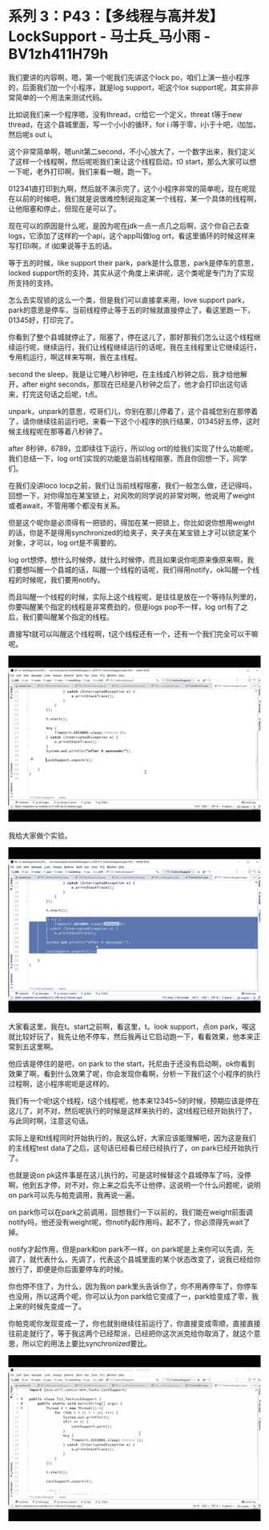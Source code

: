 # 系列 3：P43：【多线程与高并发】LockSupport - 马士兵_马小雨 - BV1zh411H79h

我们要讲的内容啊，嗯，第一个呢我们先讲这个lock po，咱们上演一些小程序的，后面我们加一个小程序，就是log support，呃这个lox support呢，其实非非常简单的一个用法来测试代码。

比如说我们来一个程序嗯，没有thread，cr给它一个定义，threat t等于new thread，在这个县城里面，写一个小小的循环，for i i等于零，i小于十吧，i加加，然后呢s out i。

这个非常简单啊，嗯unit第二second，不小心放大了，一个数字出来，我们定义了这样一个线程啊，然后呢呃我们来让这个线程启动，t0 start，那么大家可以想一下呢，老外打印啊，我们来看一眼，跑一下。

012341直打印到九啊，然后就不演示完了，这个小程序非常的简单呃，现在呢现在以前的时候吧，我们就是说很难控制说指定某一个线程，某一个具体的线程啊，让他阻塞和停止，但现在是可以了。

现在可以的原因是什么呢，是因为呢在jdk一点一点几之后啊，这个你自己去查logs，它添加了这样的一个api，这个app叫做log ort，看这里循环的时候这样来写打印i啊，if i如果说等于五的话。

等于五的时候，like support their park，park是什么意思，park是停车的意思，locked support所的支持，其实从这个角度上来讲呢，这个类呢是专门为了实现所支持的支持。

怎么去实现锁的这么一个类，但是我们可以直接拿来用，love support park，park的意思是停车，当前线程停止等于五的时候就直接停止了，看这里跑一下，01345好，打印完了。

你看到了整个县城就停止了，阻塞了，停在这儿了，那好那我们怎么让这个线程继续运行呢，继续运行，我们让线程继续运行的话呢，我在主线程里让它继续运行，专用机运行，啊这样来写啊，我在主线程。

second the sleep，我是让它睡八秒钟吧，在主线成八秒钟之后，我才给他解开，after eight seconds，那现在已经是八秒钟之后了，他才会打印出这句话来，打完这句话之后呢，t点。

unpark，unpark的意思，哎哥们儿，你别在那儿停着了，这个县城您别在那停着了，请你继续往前运行吧，来看一下这个小程序的执行结果，01345好五停，这时候主线程呢在那等着八秒钟了。

after 8秒钟，6789，立即续往下运行，所以log ort的给我们实现了什么功能呢，我们总结一下，log ort们实现的功能是当前线程阻塞，而且你回想一下，同学们。

在我们没讲loco locp之前，我们让当前线程阻塞，我们一般怎么做，还记得吗，回想一下，对你得加在某宝锁上，对风吹的同学说的非常对啊，他说用了weight或者await，不管用哪个都没有关系。

但是这个呢你是必须得有一把锁的，得加在某一把锁上，你比如说你想用weight的话，你是不是得用synchronized的给夹子，夹子夹在某宝锁上才可以锁定某个对象，才可以，log ort是不需要的。

log ort想停，想什么时候停，就什么时候停，而且如果说你呃原来像原来啊，我们要想叫醒一个县城的话，叫醒一个线程的话呢，我们得用notify，ok叫醒一个线程的时候呢，我们要用notify。

而且叫醒一个线程的时候，实际上这个线程呢，是往往是放在一个等待队列里的，你要叫醒某个指定的线程是非常费劲的，但是logs pop不一样，log ort有了之后，我们要叫醒某个指定的线程。

直接写t就可以叫醒这个线程啊，t这个线程还有一个，还有一个我们完全可以干嘛呢。

![](img/cf964199fb05002f0065c75f811847fe_1.png)

我给大家做个实验。

![](img/cf964199fb05002f0065c75f811847fe_3.png)

大家看这里，我在t。start之前啊，看这里，t。look support，点on park，唉这就比较好玩了，我先让他不停车，然后我再让它启动跑一下，看看效果，他本来正常到五这里啊。

他应该是停住的是吧，on park to the start，托尼由于还没有启动啊，ok你看到效果了啊，看到什么效果了呢，你会发现你看啊，分析一下我们这个小程序的执行过程啊，这小程序呢呃是这样的。

我们有一个呃t这个线程，t这个线程呢，他本来12345~5的时候，预期应该是停在这儿了，对不对，然后呢执行的时候是这样来执行的，这t线程已经开始执行了，与此同时啊，注意这句话。

实际上是和t线程同时开始执行的，我这么好，大家应该能理解吧，因为这是我们的主线程test data了之后，这句话已经看已经已经执行了，on park已经开始执行了。

也就是说on pk这件事是在这儿执行的，可是这时候替这个县城停车了吗，没停啊，他到五才停，对不对，你上来之后先不让他停，这说明一个什么问题呢，说明on park可以先与帕克调用，我再说一遍。

on park你可以在park之前调用，回想我们一下以前的，我们能在weight前面调notify吗，他还没有weight呢，你notify起作用吗，起不了，你必须得先wait了掉。

notify才起作用，但是park和on park不一样，on park呢是上来你可以先调，先调了，就代表什么，先调了，代表这个县城里面的某个状态改变了，说我已经给你放行了，即便是你后面要停车的时候。

你也停不住了，为什么，因为我on park里头告诉你了，你不用再停车了，你停车也没用，所以这两个呢，你可以认为on park给它变成了一，park给变成了零，我上来的时候先变成一了。

你帕克呢你发现变成一了，你也就别继续往前运行了，你直接变成零顺，直接直接往前走就行了，等于我这两个已经帮派，已经把你这次派克给你取消了，就这个意思，所以它的用法上要比synchronized要比。



![](img/cf964199fb05002f0065c75f811847fe_5.png)
